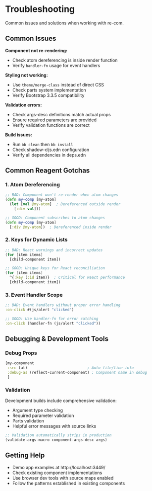 # Troubleshooting

Common issues and solutions when working with re-com.

## Common Issues

**Component not re-rendering:**
- Check atom dereferencing is inside render function
- Verify `handler-fn` usage for event handlers

**Styling not working:**
- Use `theme/merge-class` instead of direct CSS
- Check parts system implementation
- Verify Bootstrap 3.3.5 compatibility

**Validation errors:**
- Check args-desc definitions match actual props
- Ensure required parameters are provided
- Verify validation functions are correct

**Build issues:**
- Run `bb clean` then `bb install` 
- Check shadow-cljs.edn configuration
- Verify all dependencies in deps.edn

## Common Reagent Gotchas

### 1. Atom Dereferencing

```clojure
;; BAD: Component won't re-render when atom changes
(defn my-comp [my-atom]
  (let [val @my-atom]  ; Dereferenced outside render
    [:div val]))

;; GOOD: Component subscribes to atom changes
(defn my-comp [my-atom]
  [:div @my-atom])  ; Dereferenced inside render
```

### 2. Keys for Dynamic Lists

```clojure
;; BAD: React warnings and incorrect updates
(for [item items]
  [child-component item])

;; GOOD: Unique keys for React reconciliation
(for [item items]
  ^{:key (:id item)}  ; Critical for React performance
  [child-component item])
```

### 3. Event Handler Scope

```clojure
;; BAD: Event handlers without proper error handling
:on-click #(js/alert "clicked")

;; GOOD: Use handler-fn for error catching
:on-click (handler-fn (js/alert "clicked"))
```

## Debugging & Development Tools

### Debug Props

```clojure
[my-component
 :src (at)                           ; Auto file/line info
 :debug-as (reflect-current-component) ; Component name in debug
 ]
```

### Validation

Development builds include comprehensive validation:
- Argument type checking
- Required parameter validation  
- Parts validation
- Helpful error messages with source links

```clojure
;; Validation automatically strips in production
(validate-args-macro component-args-desc args)
```

## Getting Help

- Demo app examples at http://localhost:3449/
- Check existing component implementations
- Use browser dev tools with source maps enabled
- Follow the patterns established in existing components